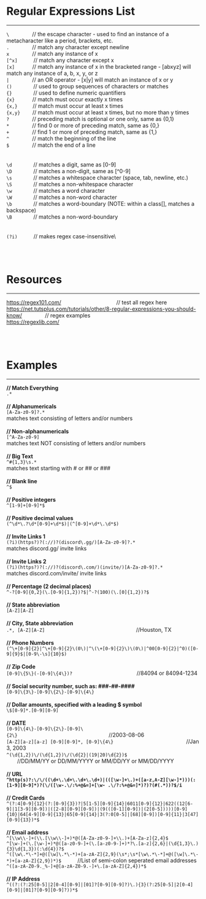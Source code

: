 # Regular Expressions List
---
`\`     // the escape character - used to find an instance of a metacharacter like a period, brackets, etc.\
`.`     // match any character except newline\
`x`     // match any instance of x\
`[^x]`   // match any character except x\
`[x]`    // match any instance of x in the bracketed range - [abxyz] will match any instance of a, b, x, y, or z\
`|`     // an OR operator - [x|y] will match an instance of x or y\
`()`    // used to group sequences of characters or matches\
`{}`    // used to define numeric quantifiers\
`{x}`    // match must occur exactly x times\
`{x,}`     // match must occur at least x times\
`{x,y}`   // match must occur at least x times, but no more than y times\
`?`     // preceding match is optional or one only, same as {0,1}\
`*`     // find 0 or more of preceding match, same as {0,}\
`+`     // find 1 or more of preceding match, same as {1,}\
`^`     // match the beginning of the line\
`$`     // match the end of a line\
<br/><br/>
`\d`    // matches a digit, same as [0-9]\
`\D`    // matches a non-digit, same as [^0-9]\
`\s`    // matches a whitespace character (space, tab, newline, etc.)\
`\S`    // matches a non-whitespace character\
`\w`    // matches a word character\
`\W`    // matches a non-word character\
`\b`    // matches a word-boundary (NOTE: within a class[], matches a backspace)\
`\B`    // matches a non-word-boundary\
<br/><br/>
`(?i)`   // makes regex case-insensitive\

<br/><br/>
# Resources
---
https://regex101.com/           // test all regex here\
https://net.tutsplus.com/tutorials/other/8-regular-expressions-you-should-know/     // regex examples\
https://regexlib.com/

<br/><br/>
# Examples
---
**// Match Everything**\
`.*`
<br/><br/>
**// Alphanumericals**\
`[A-Za-z0-9]?.*`\
matches text consisting of letters and/or numbers
<br/><br/>
**// Non-alphanumericals**\
`[^A-Za-z0-9]`\
matches text NOT consisting of letters and/or numbers
<br/><br/>
**// Big Text**\
`^#{1,3}\s.*`\
matches text starting with # or ## or ###
<br/><br/>
**// Blank line**\
`^$`
<br/><br/>
**// Positive integers**\
`^[1-9]+[0-9]*$`
<br/><br/>
**// Positive decimal values**\
`(^\d*\.?\d*[0-9]+\d*$)|(^[0-9]+\d*\.\d*$)`
<br/><br/>
**// Invite Links 1**\
`(?i)(https?)?(://)?(discord\.gg/)[A-Za-z0-9]?.*`\
matches discord.gg/ invite links
<br/><br/>
**// Invite Links 2**\
`(?i)(https?)?(://)?(discord\.com/)(invite/)[A-Za-z0-9]?.*`\
matches discord.com/invite/ invite links
<br/><br/>
**// Percentage (2 decimal places)**\
`^-?[0-9]{0,2}(\.[0-9]{1,2})?$|^-?(100)(\.[0]{1,2})?$`
<br/><br/>
**// State abbreviation**\
`[A-Z][A-Z]`
<br/><br/>
**// City, State abbreviation**\
`.*, [A-Z][A-Z]`                 //Houston, TX
<br/><br/>
**// Phone Numbers**\
`(^\+[0-9]{2}|^\+[0-9]{2}\(0\)|^\(\+[0-9]{2}\)\(0\)|^00[0-9]{2}|^0)([0-9]{9}$|[0-9\-\s]{10}$)`
<br/><br/>
**// Zip Code**\
`[0-9]\{5\}(-[0-9]\{4\})?`            //84094 or 84094-1234
<br/><br/>
**// Social security number, such as: ###-##-####**\
`[0-9]\{3\}-[0-9]\{2\}-[0-9]\{4\}`
<br/><br/>
**// Dollar amounts, specified with a leading $ symbol**\
`\$[0-9]*.[0-9][0-9]`
<br/><br/>
**// DATE**\
`[0-9]\{4\}-[0-9]\{2\}-[0-9]\{2\}`                 //2003-08-06\
`[A-Z][a-z][a-z] [0-9][0-9]*, [0-9]\{4\}`               //Jan 3, 2003\
`^(\d{1,2})\/(\d{1,2})\/(\d{2}|(19|20)\d{2})$`            //DD/MM/YY or DD/MM/YYYY or MM/DD/YY or MM/DD/YYYY
<br/><br/>
**// URL\
`^http(s)?:\/\/((\d+\.\d+\.\d+\.\d+)|(([\w-]+\.)+([a-z,A-Z][\w-]*)))(:[1-9][0-9]*)?(\/([\w-.\/:%+@&=]+[\w- .\/?:%+@&=]*)?)?(#(.*))?$/i`
<br/><br/>
// Credit Cards**\
`^(?:4[0-9]{12}(?:[0-9]{3})?|5[1-5][0-9]{14}|6011[0-9]{12}|622((12[6-9]|1[3-9][0-9])|([2-8][0-9][0-9])|(9(([0-1][0-9])|(2[0-5]))))[0-9]{10}|64[4-9][0-9]{13}|65[0-9]{14}|3(?:0[0-5]|[68][0-9])[0-9]{11}|3[47][0-9]{13})*$`
<br/><br/>
**// Email address**\
`^[\\w\\-]+(\\.[\\w\\-]+)*@([A-Za-z0-9-]+\\.)+[A-Za-z]{2,4}$`\
`^[\w-]+(\.[\w-]+)*@([a-z0-9-]+(\.[a-z0-9-]+)*?\.[a-z]{2,6}|(\d{1,3}\.){3}\d{1,3})(:\d{4})?$`\
`^([\w\.*\-*]+@([\w]\.*\-*)+[a-zA-Z]{2,9}(\s*;\s*[\w\.*\-*]+@([\w]\.*\-*)+[a-zA-Z]{2,9})*)$`   //List of semi-colon seperated email addresses\
`^([a-zA-Z0-9._%-]+@[a-zA-Z0-9.-]+\.[a-zA-Z]{2,4})*$`
<br/><br/>
**// IP Address**\
`^((?:(?:25[0-5]|2[0-4][0-9]|[01]?[0-9][0-9]?)\.){3}(?:25[0-5]|2[0-4][0-9]|[01]?[0-9][0-9]?))*$`
